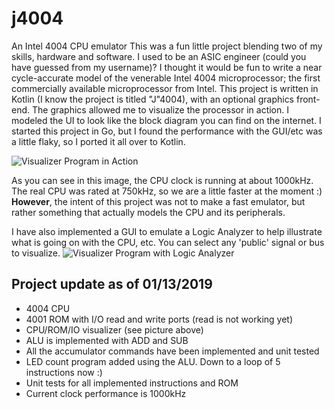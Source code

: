 # j4004
An Intel 4004 CPU emulator
This was a fun little project blending two of my skills, hardware and software. I used to be an ASIC engineer (could you have guessed from my username)? I thought it would be fun to write a near cycle-accurate model of the venerable Intel 4004 microprocessor; the first commercially available microprocessor from Intel.
This project is written in Kotlin (I know the project is titled "J"4004), with an optional graphics front-end. The graphics allowed me to visualize the processor in action. I modeled the UI to look like the block diagram you can find on the internet.
I started this project in Go, but I found the performance with the GUI/etc was a little flaky, so I ported it all over to Kotlin.

![Visualizer Program in Action](https://dl.dropboxusercontent.com/s/csgyh05u654fybz/J%204004.jpg?dl=0)

As you can see in this image, the CPU clock is running at about 1000kHz. The real CPU was rated at 750kHz, so we are a little faster at the moment :)
**However**,  the intent of this project was not to make a fast emulator, but rather something that actually models the CPU and its peripherals. 

I have also implemented a GUI to emulate a Logic Analyzer to help illustrate what is going on with the CPU, etc. You can select any 'public' signal or bus to visualize.
![Visualizer Program with Logic Analyzer](https://dl.dropboxusercontent.com/s/hxsxfgmprx83vbo/J%204004%20LA.jpg?dl=0)

## Project update as of 01/13/2019

 - 4004 CPU
 - 4001 ROM with I/O read and write ports (read is not working yet)
 - CPU/ROM/IO visualizer (see picture above)
 - ALU is implemented with ADD and SUB
 - All the accumulator commands have been implemented and unit tested
 - LED count program added using the ALU. Down to a loop of 5 instructions now :)
 - Unit tests for all implemented instructions and ROM
 - Current clock performance is 1000kHz
